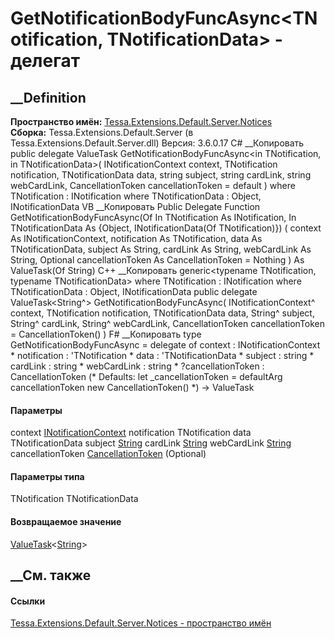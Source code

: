 # GetNotificationBodyFuncAsync<TNotification, TNotificationData> \- делегат
##  __Definition
 **Пространство имён:**
[Tessa.Extensions.Default.Server.Notices](N_Tessa_Extensions_Default_Server_Notices.htm)  
 **Сборка:** Tessa.Extensions.Default.Server (в
Tessa.Extensions.Default.Server.dll) Версия: 3.6.0.17
C# __Копировать
     public delegate ValueTask<string> GetNotificationBodyFuncAsync<in TNotification, in TNotificationData>(
    	INotificationContext context,
    	TNotification notification,
    	TNotificationData data,
    	string subject,
    	string cardLink,
    	string webCardLink,
    	CancellationToken cancellationToken = default
    )
    where TNotification : INotification
    where TNotificationData : Object, INotificationData<TNotification>
VB __Копировать
     Public Delegate Function GetNotificationBodyFuncAsync(Of In TNotification As INotification, In TNotificationData As {Object, INotificationData(Of TNotification)}) ( 
    	context As INotificationContext,
    	notification As TNotification,
    	data As TNotificationData,
    	subject As String,
    	cardLink As String,
    	webCardLink As String,
    	Optional cancellationToken As CancellationToken = Nothing
    ) As ValueTask(Of String)
C++ __Копировать
    generic<typename TNotification, typename TNotificationData>
    where TNotification : INotification
    where TNotificationData : Object, INotificationData<TNotification>
    public delegate ValueTask<String^> GetNotificationBodyFuncAsync(
    	INotificationContext^ context, 
    	TNotification notification, 
    	TNotificationData data, 
    	String^ subject, 
    	String^ cardLink, 
    	String^ webCardLink, 
    	CancellationToken cancellationToken = CancellationToken()
    )
F# __Копировать
     type GetNotificationBodyFuncAsync = 
        delegate of 
            context : INotificationContext * 
            notification : 'TNotification * 
            data : 'TNotificationData * 
            subject : string * 
            cardLink : string * 
            webCardLink : string * 
            ?cancellationToken : CancellationToken 
    (* Defaults:
            let _cancellationToken = defaultArg cancellationToken new CancellationToken()
    *)
    -> ValueTask<string>
#### Параметры
context
[INotificationContext](T_Tessa_Extensions_Default_Shared_Notices_INotificationContext.htm)
notification TNotification
data TNotificationData
subject [String](https://learn.microsoft.com/dotnet/api/system.string)
cardLink [String](https://learn.microsoft.com/dotnet/api/system.string)
webCardLink [String](https://learn.microsoft.com/dotnet/api/system.string)
cancellationToken
[CancellationToken](https://learn.microsoft.com/dotnet/api/system.threading.cancellationtoken)
(Optional)
#### Параметры типа
TNotification
TNotificationData
#### Возвращаемое значение
[ValueTask](https://learn.microsoft.com/dotnet/api/system.threading.tasks.valuetask-1)<[String](https://learn.microsoft.com/dotnet/api/system.string)>
##  __См. также
#### Ссылки
[Tessa.Extensions.Default.Server.Notices - пространство
имён](N_Tessa_Extensions_Default_Server_Notices.htm)
